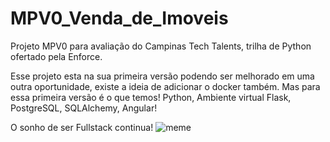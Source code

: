 # MPV0_Venda_de_Imoveis
Projeto MPV0 para avaliação do Campinas Tech Talents, trilha de Python ofertado pela Enforce.


Esse projeto esta na sua primeira versão podendo ser melhorado em uma outra oportunidade, existe a ideia de adicionar o docker também. Mas para essa primeira versão é o que temos! Python, Ambiente virtual Flask, PostgreSQL, SQLAlchemy, Angular!


O sonho de ser Fullstack continua! 
![meme](https://user-images.githubusercontent.com/66264592/111529026-76757d00-8740-11eb-96ee-5ceddc2c4157.jpg)
